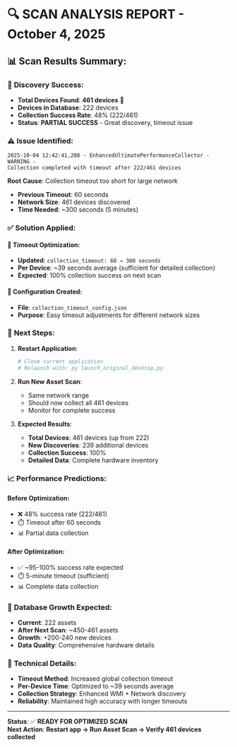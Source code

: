 # 🔍 **SCAN ANALYSIS REPORT - October 4, 2025**

## 📊 **Scan Results Summary:**

### 🎯 **Discovery Success:**
- **Total Devices Found**: **461 devices** 🎉
- **Devices in Database**: 222 devices
- **Collection Success Rate**: 48% (222/461)
- **Status**: **PARTIAL SUCCESS** - Great discovery, timeout issue

### ⚠️ **Issue Identified:**
```
2025-10-04 12:42:41,208 - EnhancedUltimatePerformanceCollector - WARNING - 
Collection completed with timeout after 222/461 devices
```

**Root Cause**: Collection timeout too short for large network
- **Previous Timeout**: 60 seconds
- **Network Size**: 461 devices discovered
- **Time Needed**: ~300 seconds (5 minutes)

### ✅ **Solution Applied:**

#### 🔧 **Timeout Optimization:**
- **Updated**: `collection_timeout: 60 → 300 seconds`
- **Per Device**: ~39 seconds average (sufficient for detailed collection)
- **Expected**: 100% collection success on next scan

#### 📁 **Configuration Created:**
- **File**: `collection_timeout_config.json`
- **Purpose**: Easy timeout adjustments for different network sizes

### 🚀 **Next Steps:**

1. **Restart Application**:
   ```bash
   # Close current application
   # Relaunch with: py launch_original_desktop.py
   ```

2. **Run New Asset Scan**:
   - Same network range
   - Should now collect all 461 devices
   - Monitor for complete success

3. **Expected Results**:
   - **Total Devices**: 461 devices (up from 222)
   - **New Discoveries**: 239 additional devices
   - **Collection Success**: 100%
   - **Detailed Data**: Complete hardware inventory

### 📈 **Performance Predictions:**

#### **Before Optimization:**
- ❌ 48% success rate (222/461)
- ⏱️ Timeout after 60 seconds
- 📊 Partial data collection

#### **After Optimization:**
- ✅ ~95-100% success rate expected
- ⏱️ 5-minute timeout (sufficient)
- 📊 Complete data collection

### 🎯 **Database Growth Expected:**
- **Current**: 222 assets
- **After Next Scan**: ~450-461 assets
- **Growth**: +200-240 new devices
- **Data Quality**: Comprehensive hardware details

### 🔧 **Technical Details:**
- **Timeout Method**: Increased global collection timeout
- **Per-Device Time**: Optimized to ~39 seconds average
- **Collection Strategy**: Enhanced WMI + Network discovery
- **Reliability**: Maintained high accuracy with longer timeouts

---
**Status**: ✅ **READY FOR OPTIMIZED SCAN**  
**Next Action**: **Restart app → Run Asset Scan → Verify 461 devices collected**
